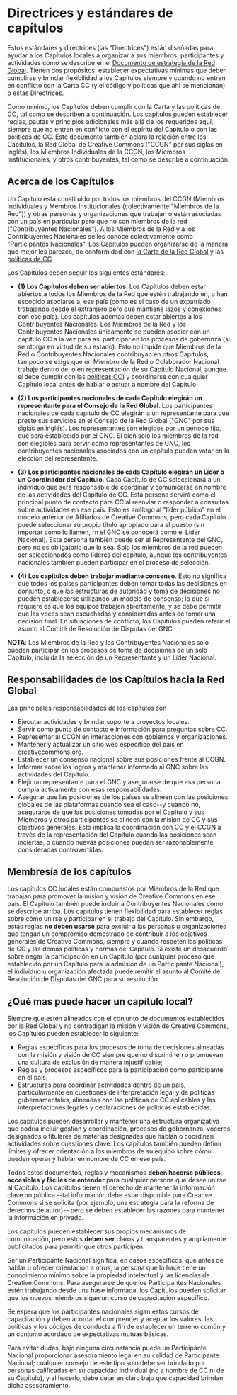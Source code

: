 
# Directrices y estándares de capítulos

Estos estándares y directrices (las “Directrices”) están diseñadas para ayudar a los Capítulos locales a organizar a sus miembros, participantes y actividades como se describe en el [Documento de estrategia de la Red Global](https://creativecommons.org/wp-content/uploads/2017/05/GlobalNetworkStrategy-Final.pdf). Tienen dos propósitos: establecer expectativas mínimas que deben cumplirse y brindar flexibilidad a los Capítulos siempre y cuando no entren en conflicto con la Carta CC (y el código y políticas que ahí se mencionan) o estas Directrices. 

Como mínimo, los Capítulos deben cumplir con la Carta y las políticas de CC, tal como se describen a continuación. Los capítulos pueden establecer reglas, pautas y principios adicionales más allá de los requeridos aquí, siempre que no entren en conflicto con el espíritu del Capítulo o con las políticas de CC. Este documento también aclara la relación entre los Capítulos, la Red Global de Creative Commons ("CCGN" por sus siglas en inglés), los Miembros Individuales de la CCGN, los Miembros Institucionales, y otros contribuyentes, tal como se describe a continuación.

## Acerca de los Capítulos

Un Capítulo está constituido por todos los miembros del CCGN (Miembros Individuales y Membros Institucionales (colectivamente "Miembros de la Red")) y otras personas y organizaciones que trabajan o están asociadas con un país en particular pero que no son miembros de la red ("Contribuyentes Nacionales"). A los Miembros de la Red y a los Contribuyentes Nacionales se les conoce colectivamente como "Participantes Nacionales". Los Capítulos pueden organizarse de la manera que mejor les parezca, de conformidad con [la Carta de la Red Global](https://creativecommons.org/network/charter/) y las [políticas de CC](https://creativecommons.org/policies).

Los Capítulos deben seguir los siguientes estándares:

* **(1) Los Capítulos deben ser abiertos**. Los Capítulos deben estar abiertos a todos los Miembros de la Red que estén trabajando en, o han escogido asociarse a, ese país (como es el caso de un expatriado trabajando desde el extranjero pero que mantiene lazos y conexiones con ese país). Los capítulos además deben estar abiertos a los Contribuyentes Nacionales. Los Miembros de la Red y los Contribuyentes Nacionales únicamente se pueden asociar con un capítulo CC a la vez para así participar en los procesos de gobernnza (si se otorga en virtud de su estado). Esto no impide que Miembros de la Red o Contribuyentes Nacionales contribuyan en otros Capítulos; tampoco se exige que un Miembro de la Red o Colaborador Nacional trabaje dentro de, o en representación de su Capitulo Nacional, aunque sí debe cumplir con las [políticas CC](https://creativecommons.org/policies)) y coordinarse con cualquier Capítulo local antes de hablar o actuar a nombre del Capítulo.

* **(2) Los participantes nacionales de cada Capítulo elegirán un representante para el Consejo de la Red Global**. Los participantes nacionales de cada capítulo de CC elegirán a un representante para que preste sus servicios en el Consejo de la Red Global ("GNC" por sus siglas en inglés). Los representantes son elegidos por un período fijo, que será establecido por el GNC. Si bien solo los miembros de la red son elegibles para servir como representantes de GNC, los contribuyentes nacionales asociados con un capítulo pueden votar en la elección del representante. 

* **(3) Los participantes nacionales de cada Capítulo elegirán un Líder o un Coordinador del Capítulo**. Cada Capítulo de CC seleccionará a un individuo que será responsable de coordinar y comunicarse en nombre de las actividades del Capítulo de CC. Esta persona servirá como el principal punto de contacto para CC al reenviar o responder a consultas sobre actividades en ese país. Esto es análogo al "líder público" en el modelo anterior de Afiliados de Creative Commons, pero cada Capítulo puede seleccionar su propio título apropiado para el puesto (sin importar como lo llamen, rn el GNC se conocerá como el Líder Nacional). Esta persona también puede ser el Representante del GNC, pero no es obligatorio que lo sea. Solo los miembros de la red pueden ser seleccionados como líderes del capítulo, aunque los contribuyentes nacionales también pueden participar en el proceso de selección.

* **(4) Los capítulos deben trabajar mediante consenso**. Esto no significa que todos los países participantes deben tomar todas las decisiones en conjunto, o que las estructuras de autoridad y toma de decisiones no pueden establecerse utilizando un modelo de consenso; lo que sí requiere es que los equipos trabajen abiertamente, y se debe permitir que las voces sean escuchadas y consideradas antes de tomar una decisión final. En situaciones de conflicto, los Capítulos pueden referir el asunto al Comité de Resolución de Disputas del GNC.

**NOTA**: Los Miembros de la Red y los Contribuyentes Nacionales solo pueden participar en los procesos de toma de decisiones de un solo Capítulo, incluida la selección de un Representante y un Líder Nacional.

## Responsabilidades de los Capítulos hacia la Red Global

Las principales responsabilidades de los capítulos son

* Ejecutar actividades y brindar soporte a proyectos locales.
* Servir como punto de contacto e información para preguntas sobre CC.
* Representar al CCGN en interacciones con gobiernos y organizaciones.
* Mantener y actualizar un sitio web específico del país en creativecommons.org.
* Establecer un consenso nacional sobre sus posiciones frente al CCGN.
* Informar sobre los logros y mantener informado al GNC sobre las actividades del Capítulo.
* Elejir un representante para el GNC y asegurarse de que esa persona cumpla activamente con esas responsabilidades.
* Asegurar que las posiciones de los países se alineen con las posiciones globales de las plataformas cuando sea el caso--y cuando no, asegurarse de que las posiciones tomadas por el Capítulo y sus Miembros y otros participantes se alineen con la misión de CC y sus objetivos generales. Esto implica la coordinación con CC y el CCGN a través de la representación del Capítulo cuando las posiciones sean inciertas, o cuando nuevas posiciones puedan ser razonablemente consideradas controvertidas.

## Membresía de los capítulos

Los capítulos CC locales están compuestos por Miembros de la Red que trabajan para promover la misión y visión de Creative Commons en ese país. El Capítulo también puede incluir a Contribuyentes Nacionales como se describe arriba. Los capítulos tienen flexibilidad para establecer reglas sobre cómo unirse y participar en el trabajo del Capítulo. Sin embargo, estas reglas **no deben usarse** para excluir a las personas u organizaciones que tengan un compromiso demostrado de contribuir a los objetivos generales de Creative Commons, siempre y cuando respeten las políticas de CC y las demás políticas y normas del Capítulo. Si existe un desacuerdo sobre negar la participación en un Capítulo (por cualquier proceso que establecido por un Capítulo para la admisión de un Participante Nacional), el individuo u organización afectada puede remitir el asunto al Comité de Resolución de Disputas del GNC para su resolución.

## ¿Qué mas puede hacer un capítulo local?

Siempre que estén alineados con el conjunto de documentos establecidos por la Red Global y no contradigan la misión y visión de Creative Commons, los Capítulos pueden establecer lo siguiente:

* Reglas específicas para los procesos de toma de decisiones alineadas con la misión y visión de CC siempre que no discriminen o promuevan una cultura de exclusión de manera injustificable;
* Reglas y procesos específicos para la participación como participante en el país;
* Estructuras para coordinar actividades dentro de un país, particularmente en cuestiones de interpretación legal y de políticas gubernamentales, alineadas con las políticas de CC aplicables y las interpretaciones legales y declaraciones de políticas establecidas.

Los capítulos pueden desarrollar y mantener una estructura organizativa que podría incluir gestión y coordinación, procesos de gobernanza, voceros designados o titulares de materias designadas que hablan o coordinan actividades sobre cuestiones clave. Los capítulos también pueden definir límites y ofrecer orientación a los miembros de su equipo sobre cómo pueden operar y hablar en nombre de CC en ese país.

Todos estos documentos, reglas y mecanismos **deben hacerse públicos, accesibles y fáciles de entender** para cualquier persona que desee unirse al Capítulo. Los capítulos tienen el derecho de mantener la información clave no pública --tal información debe estar disponible para Creative Commons si se solicita (por ejemplo, una estrategia para la reforma de derechos de autor)-- pero se deben establecer las razones para mantener la información en privado.

Los capítulos pueden establecer sus propios mecanismos de comunicación, pero estos **deben ser** claros y transparentes y ampliamente publicitados para permitir que otros participen.

Ser un Participante Nacional significa, en casos específicos, que antes de hablar u ofrecer orientación a otros, la persona que lo hace tiene un conocimiento mínimo sobre la propiedad intelectual y las licencias de Creative Commons. Para asegurarse de que los Participantes Nacionales estén trabajando desde una base informada, los Capítulos pueden solicitar que los nuevos miembros sigan un curso de capacitación específico.

Se espera que los participantes nacionales sigan estos cursos de capacitación y deben acordar el comprender y aceptar los valores, las políticas y los códigos de conducta a fin de establecer un terreno común y un conjunto acordado de expectativas mutuas básicas.

Para evitar dudas, bajo ninguna circunstancia puede un Participante Nacional proporcionar asesoramiento legal en su calidad de Participante Nacional; cualquier consejo de este tipo solo debe ser brindado por personas calificadas en su capacidad individual (no a nombre de CC ni de su Capítulo), y al hacerlo, debe dejar en claro bajo que capacidad brindan dicho asesoramiento.
